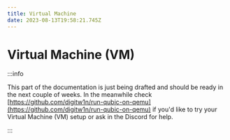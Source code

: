 ```yaml
---
title: Virtual Machine
date: 2023-08-13T19:58:21.745Z
---
```


# Virtual Machine (VM)

:::info

This part of the documentation is just being drafted and should be ready in the next couple of weeks. In the meanwhile check [https://github.com/digitw1n/run-qubic-on-qemu](https://github.com/digitw1n/run-qubic-on-qemu) if you'd like to try your Virtual Machine (VM) setup or ask in the Discord for help.

:::